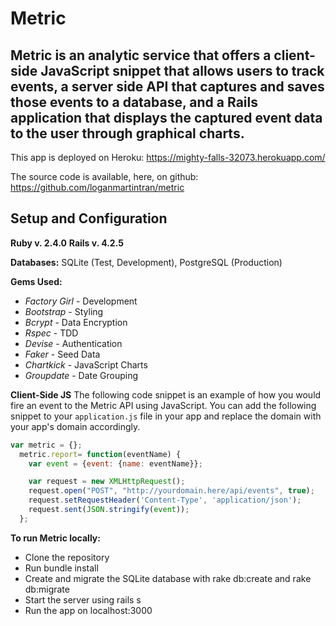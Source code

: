 # Metric

## Metric is an analytic service that offers a client-side JavaScript snippet that allows users to track events, a server side API that captures and saves those events to a database, and a Rails application that displays the captured event data to the user through graphical charts.

This app is deployed on Heroku: https://mighty-falls-32073.herokuapp.com/

The source code is available, here, on github: https://github.com/loganmartintran/metric

## Setup and Configuration
**Ruby v. 2.4.0**
**Rails v. 4.2.5**

**Databases:** SQLite (Test, Development), PostgreSQL (Production)

**Gems Used:**

- *Factory Girl* - Development
- *Bootstrap* - Styling
- *Bcrypt* - Data Encryption
- *Rspec* - TDD
- *Devise* - Authentication
- *Faker* - Seed Data
- *Chartkick* - JavaScript Charts
- *Groupdate* - Date Grouping


**Client-Side JS**
The following code snippet is an example of how you would fire an event to the Metric API using JavaScript. You can add the following snippet to your `application.js` file in your app and replace the domain with your app's domain accordingly.

```javascript
var metric = {};
  metric.report= function(eventName) {
    var event = {event: {name: eventName}};

    var request = new XMLHttpRequest();
    request.open("POST", "http://yourdomain.here/api/events", true);
    request.setRequestHeader('Content-Type', 'application/json');
    request.sent(JSON.stringify(event));
  };
```

**To run Metric locally:**
- Clone the repository
- Run bundle install
- Create and migrate the SQLite database with rake db:create and rake db:migrate
- Start the server using rails s
- Run the app on localhost:3000
